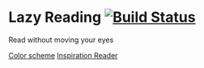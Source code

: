 # Lazy Reading [![Build Status](https://travis-ci.org/simeg/lazy-reading.svg?branch=master)](https://travis-ci.org/simeg/lazy-reading)
Read without moving your eyes

[Color scheme](https://coolors.co/32292f-fafaff-26408b-f2c57c-ff3366)
[Inspiration Reader](http://spritzinc.com/)
